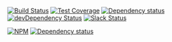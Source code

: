 

[![Build Status](https://travis-ci.org/octoblu/meshblu-authenticator-pin.svg?branch=master)](https://travis-ci.org/octoblu/meshblu-authenticator-pin)
[![Test Coverage](https://codecov.io/gh/octoblu/meshblu-authenticator-pin/branch/master/graph/badge.svg)](https://codecov.io/gh/octoblu/meshblu-authenticator-pin)
[![Dependency status](http://img.shields.io/david/octoblu/meshblu-authenticator-pin.svg?style=flat)](https://david-dm.org/octoblu/meshblu-authenticator-pin)
[![devDependency Status](http://img.shields.io/david/dev/octoblu/meshblu-authenticator-pin.svg?style=flat)](https://david-dm.org/octoblu/meshblu-authenticator-pin#info=devDependencies)
[![Slack Status](http://community-slack.octoblu.com/badge.svg)](http://community-slack.octoblu.com)

[![NPM](https://nodei.co/npm/meshblu-authenticator-pin.svg?style=flat)](https://npmjs.org/package/meshblu-authenticator-pin)
[![Dependency status](http://img.shields.io/david/octoblu/meshblu-authenticator-pin.svg?style=flat)](https://david-dm.org/octoblu/meshblu-authenticator-pin)

